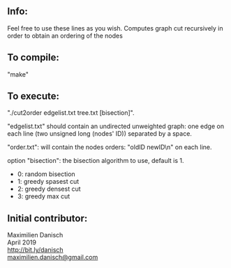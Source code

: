 
## Info:

Feel free to use these lines as you wish.
Computes graph cut recursively in order to obtain an ordering of the nodes

## To compile:

"make"

## To execute:

"./cut2order edgelist.txt tree.txt [bisection]".

"edgelist.txt" should contain an undirected unweighted graph: one edge on each line (two unsigned long (nodes' ID)) separated by a space.

"order.txt": will contain the nodes orders: "oldID newID\n" on each line.

option "bisection": the  bisection algorithm to use, default is 1.
- 0: random bisection
- 1: greedy spasest cut
- 2: greedy densest cut
- 3: greedy max cut

## Initial contributor:
Maximilien Danisch  
April 2019  
http://bit.ly/danisch  
maximilien.danisch@gmail.com
